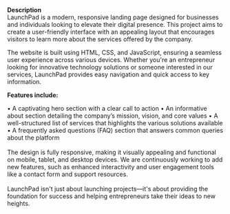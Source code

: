 <b>Description</b>
<br>
LaunchPad is a modern, responsive landing page designed for businesses and individuals looking to elevate their digital presence. This project aims to create a user-friendly interface with an appealing layout that encourages visitors to learn more about the services offered by the company.

The website is built using HTML, CSS, and JavaScript, ensuring a seamless user experience across various devices. Whether you're an entrepreneur looking for innovative technology solutions or someone interested in our services, LaunchPad provides easy navigation and quick access to key information.

<b>Features include:</b>

• A captivating hero section with a clear call to action
• An informative about section detailing the company’s mission, vision, and core values
• A well-structured list of services that highlights the various solutions available
• A frequently asked questions (FAQ) section that answers common queries about the platform<br>
<br>
    The design is fully responsive, making it visually appealing and functional on mobile, tablet, and desktop devices. We are continuously working to add new features, such as enhanced interactivity and user engagement tools like a contact form and support resources.<br>
    <br>
    LaunchPad isn't just about launching projects—it's about providing the foundation for success and helping entrepreneurs take their ideas to new heights.
